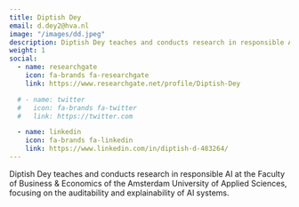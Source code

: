 ```yaml
---
title: Diptish Dey
email: d.dey2@hva.nl
image: "/images/dd.jpeg"
description: Diptish Dey teaches and conducts research in responsible AI at the Faculty of Business & Economics of the Amsterdam University of Applied Sciences, focusing on the auditability and explainability of AI systems. 
weight: 1
social:
  - name: researchgate
    icon: fa-brands fa-researchgate
    link: https://www.researchgate.net/profile/Diptish-Dey

  # - name: twitter
  #   icon: fa-brands fa-twitter
  #   link: https://twitter.com

  - name: linkedin
    icon: fa-brands fa-linkedin
    link: https://www.linkedin.com/in/diptish-d-483264/
---
```


Diptish Dey teaches and conducts research in responsible AI at the Faculty of Business & Economics of the Amsterdam University of Applied Sciences, focusing on the auditability and explainability of AI systems. 
